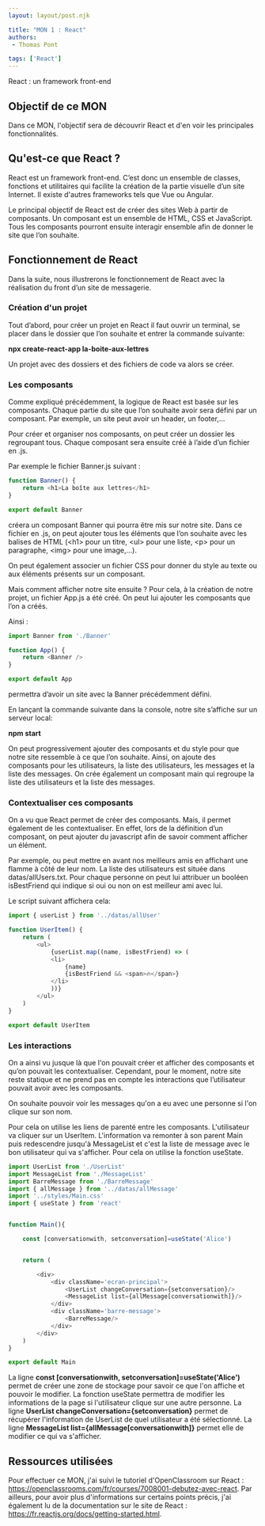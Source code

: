 ```yaml
---
layout: layout/post.njk

title: "MON 1 : React"
authors:
 - Thomas Pont

tags: ['React']
---
```


<!-- Début Résumé -->

React : un framework front-end
<!-- Début Résumé -->

## Objectif de ce MON

Dans ce MON, l'objectif sera de découvrir React et d'en voir les principales fonctionnalités.


## Qu'est-ce que React ?

React est un framework front-end. C’est donc un ensemble de classes, fonctions et utilitaires qui facilite la création de la partie visuelle d’un site Internet. Il existe d'autres frameworks tels que Vue ou Angular.

Le principal objectif de React est de créer des sites Web à partir de composants. Un composant est un ensemble de HTML, CSS et JavaScript. Tous les composants pourront ensuite interagir ensemble afin de donner le site que l’on souhaite.

## Fonctionnement de React

Dans la suite, nous illustrerons le fonctionnement de React avec la réalisation du front d’un site de messagerie.

### Création d'un projet

Tout d’abord, pour créer un projet en React il faut ouvrir un terminal, se placer dans le dossier que l’on souhaite et entrer la commande suivante:

**npx create-react-app la-boite-aux-lettres**

Un projet avec des dossiers et des fichiers de code va alors se créer.


### Les composants

Comme expliqué précédemment, la logique de React est basée sur les composants. Chaque partie du site que l’on souhaite avoir sera défini par un composant. Par exemple, un site peut avoir un header, un footer,...

Pour créer et organiser nos composants, on peut créer un dossier les regroupant tous. Chaque composant sera ensuite créé à l’aide d’un fichier en .js.

Par exemple le fichier Banner.js suivant :

```javascript
function Banner() {
    return <h1>La boîte aux lettres</h1>
}

export default Banner
```

créera un composant Banner qui pourra être mis sur notre site.
Dans ce fichier en .js, on peut ajouter tous les éléments que l’on souhaite avec les balises de HTML (\<h1> pour un titre, \<ul> pour une liste, \<p> pour un paragraphe, \<img> pour une image,...).

On peut également associer un fichier CSS pour donner du style au texte ou aux éléments présents sur un composant.

Mais comment afficher notre site ensuite ?
Pour cela, à la création de notre projet, un fichier App.js a été créé. On peut lui ajouter les composants que l’on a créés.

Ainsi :

```javascript
import Banner from './Banner'

function App() {
    return <Banner />
}

export default App

```

permettra d’avoir un site avec la Banner précédemment défini.

En lançant la commande suivante dans la console, notre site s’affiche sur un serveur local:

**npm start**

On peut progressivement ajouter des composants et du style pour que notre site ressemble à ce que l’on souhaite. Ainsi, on ajoute des composants pour les utilisateurs, la liste des utilisateurs, les messages et la liste des messages.
On crée également un composant main qui regroupe la liste des utilisateurs et la liste des messages.

### Contextualiser ces composants

On a vu que React permet de créer des composants. Mais, il permet également de les contextualiser. En effet, lors de la définition d’un composant, on peut ajouter du javascript afin de savoir comment afficher un élément.

Par exemple, ou peut mettre en avant nos meilleurs amis en affichant une flamme à côté de leur nom.
La liste des utilisateurs est située dans datas/allUsers.txt. Pour chaque personne on peut lui attribuer un booléen isBestFriend qui indique si oui ou non on est meilleur ami avec lui.

Le script suivant affichera cela:

```javascript
import { userList } from '../datas/allUser'

function UserItem() {
    return (
        <ul>
            {userList.map((name, isBestFriend) => (
            <li>
                {name}
                {isBestFriend && <span>🔥</span>}
            </li>
            ))}
        </ul>
    )
}

export default UserItem

```


### Les interactions

On a ainsi vu jusque là que l'on pouvait créer et afficher des composants et qu’on pouvait les contextualiser. Cependant, pour le moment, notre site reste statique et ne prend pas en compte les interactions que l’utilisateur pouvait avoir avec les composants.

On souhaite pouvoir voir les messages qu'on a eu avec une personne si l'on clique sur son nom.

Pour cela on utilise les liens de parenté entre les composants. L'utilisateur va cliquer sur un UserItem. L'information va remonter à son parent Main puis redescendre jusqu'à MessageList et c'est la liste de message avec le bon utilisateur qui va s'afficher.
Pour cela on utilise la fonction useState.

```javascript
import UserList from './UserList'
import MessageList from './MessageList'
import BarreMessage from './BarreMessage'
import { allMessage } from '../datas/allMessage'
import '../styles/Main.css'
import { useState } from 'react'


function Main(){

    const [conversationwith, setconversation]=useState('Alice')


    return (

        <div>
            <div className='ecran-principal'>
                <UserList changeConversation={setconversation}/>
                <MessageList list={allMessage[conversationwith]}/>
            </div>
            <div className='barre-message'>
                <BarreMessage/>
            </div>
        </div>
    )
}

export default Main
```

La ligne **const [conversationwith, setconversation]=useState('Alice')** permet de créer une zone de stockage pour savoir ce que l'on affiche et pouvoir le modifier. La fonction useState permettra de modifier les informations de la page si l'utilisateur clique sur une autre personne.
La ligne **UserList changeConversation={setconversation}** permet de récupérer l'information de UserList de quel utilisateur a été sélectionné. La ligne **MessageList list={allMessage[conversationwith]}** permet elle de modifier ce qui va s'afficher.


## Ressources utilisées

Pour effectuer ce MON, j'ai suivi le tutoriel d'OpenClassroom sur React : https://openclassrooms.com/fr/courses/7008001-debutez-avec-react.
Par ailleurs, pour avoir plus d'informations sur certains points précis, j'ai également lu de la documentation sur le site de React : https://fr.reactjs.org/docs/getting-started.html.
